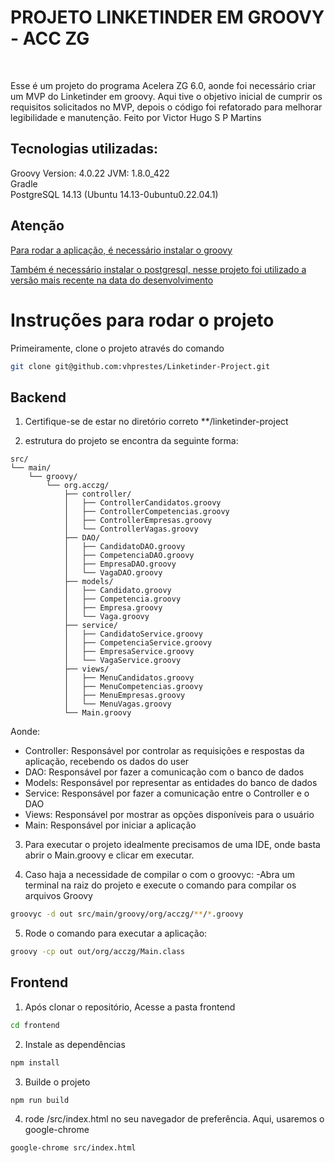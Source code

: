 # PROJETO LINKETINDER EM GROOVY - ACC ZG
<br/>

Esse é um projeto do programa Acelera ZG 6.0, aonde foi necessário criar um MVP do Linketinder em groovy.
Aqui tive o objetivo inicial de cumprir os requisitos solicitados no MVP, depois o código foi refatorado para melhorar legibilidade e manutenção.
Feito por Victor Hugo S P Martins
<br/>


## Tecnologias utilizadas:
Groovy Version: 4.0.22 JVM: 1.8.0_422
<br/>
Gradle
<br/>
PostgreSQL 14.13 (Ubuntu 14.13-0ubuntu0.22.04.1)
<br/>

## Atenção
[Para rodar a aplicação, é necessário instalar o groovy](https://groovy-lang.org/install.html)

[Também é necessário instalar o postgresql, nesse projeto foi utilizado a versão mais recente na data do desenvolvimento](https://www.postgresql.org/download/)


# Instruções para rodar o projeto


Primeiramente, clone o projeto através do comando

````bash
git clone git@github.com:vhprestes/Linketinder-Project.git
````


## Backend

1) Certifique-se de estar no diretório correto
**/linketinder-project

2) estrutura do projeto se encontra da seguinte forma:


```tree
src/
└── main/
    └── groovy/
        └── org.acczg/
            ├── controller/
            │   ├── ControllerCandidatos.groovy
            │   ├── ControllerCompetencias.groovy
            │   ├── ControllerEmpresas.groovy
            │   └── ControllerVagas.groovy
            ├── DAO/
            │   ├── CandidatoDAO.groovy
            │   ├── CompetenciaDAO.groovy
            │   ├── EmpresaDAO.groovy
            │   └── VagaDAO.groovy
            ├── models/
            │   ├── Candidato.groovy
            │   ├── Competencia.groovy
            │   ├── Empresa.groovy
            │   └── Vaga.groovy
            ├── service/
            │   ├── CandidatoService.groovy
            │   ├── CompetenciaService.groovy
            │   ├── EmpresaService.groovy
            │   └── VagaService.groovy
            ├── views/
            │   ├── MenuCandidatos.groovy
            │   ├── MenuCompetencias.groovy
            │   ├── MenuEmpresas.groovy
            │   └── MenuVagas.groovy
            └── Main.groovy
```

Aonde:
- Controller: Responsável por controlar as requisições e respostas da aplicação, recebendo os dados do user
- DAO: Responsável por fazer a comunicação com o banco de dados
- Models: Responsável por representar as entidades do banco de dados
- Service: Responsável por fazer a comunicação entre o Controller e o DAO
- Views: Responsável por mostrar as opções disponíveis para o usuário
- Main: Responsável por iniciar a aplicação


3) Para executar o projeto idealmente precisamos de uma IDE, onde basta abrir o Main.groovy e clicar em executar. 


4) Caso haja a necessidade de compilar o com o groovyc:
   -Abra um terminal na raiz do projeto e execute o comando para compilar os arquivos Groovy

````bash
groovyc -d out src/main/groovy/org/acczg/**/*.groovy
````

5) Rode o comando para executar a aplicação:
````bash
groovy -cp out out/org/acczg/Main.class
````

## Frontend

1) Após clonar o repositório, Acesse a pasta frontend
```bash
cd frontend
```
2) Instale as dependências
```bash
npm install
```
3) Builde o projeto
```bash
npm run build
```
4) rode /src/index.html no seu navegador de preferência. Aqui, usaremos o google-chrome
```bash
google-chrome src/index.html
```
